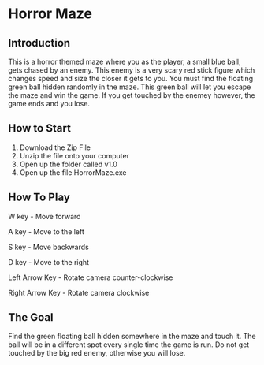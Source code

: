 # Horror Maze

## Introduction
This is a horror themed maze where you as the player, a small blue ball, gets chased by an enemy. This enemy is a very scary red stick figure which changes speed and size the closer it gets to you. You must find the floating green ball hidden randomly in the maze. This green ball will let you escape the maze and win the game. If you get touched by the enemey however, the game ends and you lose.

## How to Start

1. Download the Zip File
2. Unzip the file onto your computer
3. Open up the folder called v1.0
4. Open up the file HorrorMaze.exe


## How To Play

W key - Move forward

A key - Move to the left

S key - Move backwards

D key - Move to the right

Left Arrow Key - Rotate camera counter-clockwise

Right Arrow Key - Rotate camera clockwise

## The Goal

Find the green floating ball hidden somewhere in the maze and touch it. The ball will be in a different spot every single time the game is run. Do not get touched by the big red enemy, otherwise you will lose.
